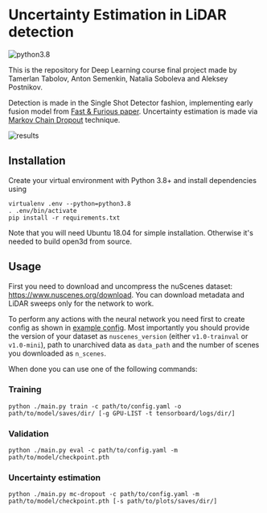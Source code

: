 # Uncertainty Estimation in LiDAR detection
![python3.8](https://img.shields.io/badge/python-v3.8-blue)

This is the repository for Deep Learning course final project made by Tamerlan Tabolov, Anton Semenkin, Natalia Soboleva and Aleksey Postnikov.

Detection is made in the Single Shot Detector fashion, implementing early fusion model from [Fast & Furious paper](http://openaccess.thecvf.com/content_cvpr_2018/papers/Luo_Fast_and_Furious_CVPR_2018_paper.pdf).
Uncertainty estimation is made via [Markov Chain Dropout](https://arxiv.org/abs/1506.02142) technique.

![results](https://i.ibb.co/SQktmFq/with-gt.png)

## Installation
Create your virtual environment with Python 3.8+ and install dependencies using
```
virtualenv .env --python=python3.8
. .env/bin/activate
pip install -r requirements.txt
```
Note that you will need Ubuntu 18.04 for simple installation. Otherwise it's needed to build open3d from source.

## Usage
First you need to download and uncompress the nuScenes dataset: https://www.nuscenes.org/download.
You can download metadata and LiDAR sweeps only for the network to work.

To perform any actions with the neural network you need first to create config as shown in [example config](./example-config.yaml).
Most importantly you should provide the version of your dataset as `nuscenes_version` (either `v1.0-trainval` or `v1.0-mini`), path to unarchived data as `data_path` and the number of scenes you downloaded as `n_scenes`.

When done you can use one of the following commands:
### Training
```
python ./main.py train -c path/to/config.yaml -o path/to/model/saves/dir/ [-g GPU-LIST -t tensorboard/logs/dir/]
```
### Validation
```
python ./main.py eval -c path/to/config.yaml -m path/to/model/checkpoint.pth
```

### Uncertainty estimation
```
python ./main.py mc-dropout -c path/to/config.yaml -m path/to/model/checkpoint.pth [-s path/to/plots/saves/dir/]
```

